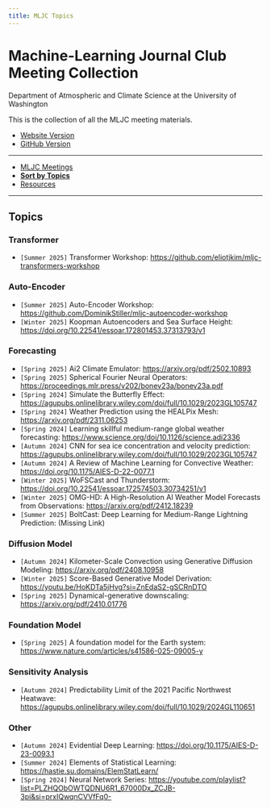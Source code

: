 ```yaml
---
title: MLJC Topics
---
```

# Machine-Learning Journal Club Meeting Collection

Department of Atmospheric and Climate Science at the University of Washington

This is the collection of all the MLJC meeting materials.

- [Website Version](<https://nightingale-lzh.github.io/UW-Atmos-MLJC/>)
- [GitHub Version](<https://github.com/Nightingale-LZH/UW-Atmos-MLJC>)

***

- [MLJC Meetings](<readme.md>)
- [**Sort by Topics**](<sort_by_topics.md>)
- [Resources](<recources.md>)

***

## Topics

### Transformer

- `[Summer 2025]` Transformer Workshop: <https://github.com/eliotjkim/mljc-transformers-workshop>

### Auto-Encoder

- `[Summer 2025]` Auto-Encoder Workshop: <https://github.com/DominikStiller/mljc-autoencoder-workshop> 
- `[Winter 2025]` Koopman Autoencoders and Sea Surface Height: <https://doi.org/10.22541/essoar.172801453.37313793/v1>

### Forecasting

- `[Spring 2025]` Ai2 Climate Emulator: <https://arxiv.org/pdf/2502.10893>
- `[Spring 2025]` Spherical Fourier Neural Operators: <https://proceedings.mlr.press/v202/bonev23a/bonev23a.pdf>
- `[Spring 2024]` Simulate the Butterfly Effect: <https://agupubs.onlinelibrary.wiley.com/doi/full/10.1029/2023GL105747>
- `[Spring 2024]` Weather Prediction using the HEALPix Mesh: <https://arxiv.org/pdf/2311.06253>
- `[Spring 2024]` Learning skillful medium-range global weather forecasting: <https://www.science.org/doi/10.1126/science.adi2336>
- `[Autumn 2024]` CNN for sea ice concentration and velocity prediction: <https://agupubs.onlinelibrary.wiley.com/doi/full/10.1029/2023GL105747>
- `[Autumn 2024]` A Review of Machine Learning for Convective Weather: <https://doi.org/10.1175/AIES-D-22-0077.1>
- `[Winter 2025]` WoFSCast and Thunderstorm: <https://doi.org/10.22541/essoar.172574503.30734251/v1>
- `[Winter 2025]` OMG-HD: A High-Resolution AI Weather Model Forecasts from Observations: <https://arxiv.org/pdf/2412.18239>
- `[Summer 2025]` BoltCast: Deep Learning for Medium-Range Lightning Prediction: (Missing Link)

### Diffusion Model

- `[Autumn 2024]` Kilometer-Scale Convection using Generative Diffusion Modeling: <https://arxiv.org/pdf/2408.10958>
- `[Winter 2025]` Score-Based Generative Model Derivation: <https://youtu.be/HoKDTa5jHvg?si=ZnEdaS2-gSCRnDTO>
- `[Spring 2025]` Dynamical-generative downscaling: <https://arxiv.org/pdf/2410.01776>

### Foundation Model

- `[Spring 2025]` A foundation model for the Earth system: <https://www.nature.com/articles/s41586-025-09005-y>

### Sensitivity Analysis

- `[Autumn 2024]` Predictability Limit of the 2021 Pacific Northwest Heatwave: <https://agupubs.onlinelibrary.wiley.com/doi/full/10.1029/2024GL110651>

### Other

- `[Autumn 2024]` Evidential Deep Learning: <https://doi.org/10.1175/AIES-D-23-0093.1>
- `[Summer 2024]` Elements of Statistical Learning: <https://hastie.su.domains/ElemStatLearn/>
- `[Spring 2024]` Neural Network Series: <https://youtube.com/playlist?list=PLZHQObOWTQDNU6R1_67000Dx_ZCJB-3pi&si=prxIQwqnCVVfFq0->